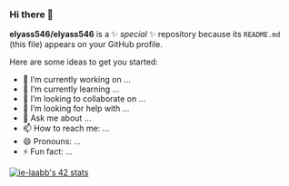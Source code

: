 ### Hi there 👋

**elyass546/elyass546** is a ✨ _special_ ✨ repository because its `README.md` (this file) appears on your GitHub profile.

Here are some ideas to get you started:

- 🔭 I’m currently working on ...
- 🌱 I’m currently learning ...
- 👯 I’m looking to collaborate on ...
- 🤔 I’m looking for help with ...
- 💬 Ask me about ...
- 📫 How to reach me: ...
- 😄 Pronouns: ...
- ⚡ Fun fact: ...

[![ie-laabb's 42 stats](https://badge42.vercel.app/api/v2/cl45kpb2y007309lbmcz7nr7v/stats?cursusId=21&coalitionId=80)](https://github.com/JaeSeoKim/badge42)
